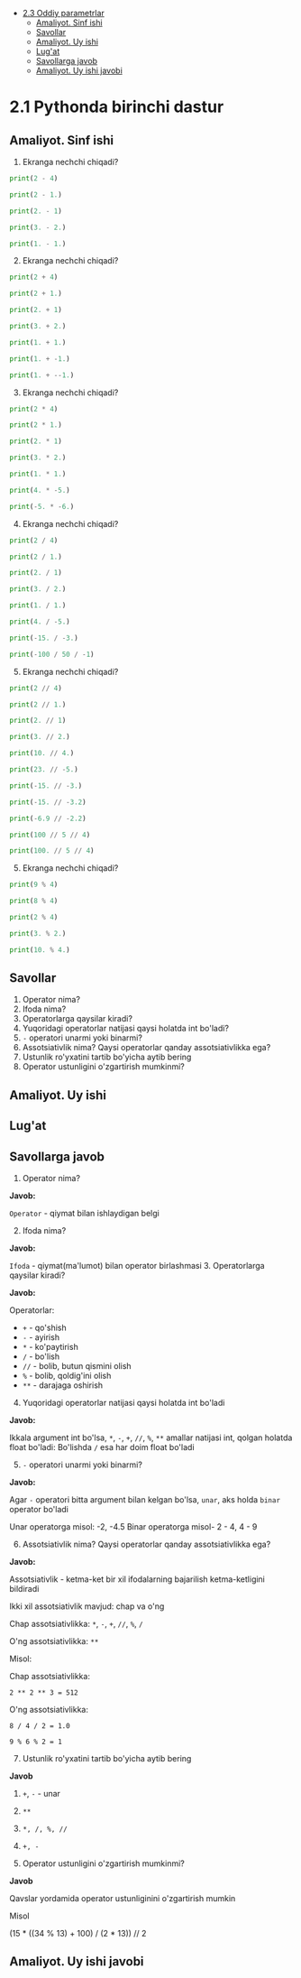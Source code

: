 ﻿<!-- TOC -->
* [2.3 Oddiy parametrlar](#21-pythonda-birinchi-dastur)
  * [Amaliyot. Sinf ishi](#amaliyot-sinf-ishi)
  * [Savollar](#savollar)
  * [Amaliyot. Uy ishi](#amaliyot-uy-ishi)
  * [Lug'at](#lugat)
  * [Savollarga javob](#savollarga-javob)
  * [Amaliyot. Uy ishi javobi](#amaliyot-uy-ishi-javobi)
<!-- TOC -->
# 2.1 Pythonda birinchi dastur

## Amaliyot. Sinf ishi

1. Ekranga nechchi chiqadi?

```python
print(2 - 4)
```
```python
print(2 - 1.)
```
```python
print(2. - 1)
```
```python
print(3. - 2.)
```
```python
print(1. - 1.)
```

2. Ekranga nechchi chiqadi?

```python
print(2 + 4)
```
```python
print(2 + 1.)
```
```python
print(2. + 1)
```
```python
print(3. + 2.)
```
```python
print(1. + 1.)
```

```python
print(1. + -1.)
```

```python
print(1. + --1.)
```

3. Ekranga nechchi chiqadi?

```python
print(2 * 4)
```
```python
print(2 * 1.)
```
```python
print(2. * 1)
```
```python
print(3. * 2.)
```
```python
print(1. * 1.)
```

```python
print(4. * -5.)
```

```python
print(-5. * -6.)
```
4. Ekranga nechchi chiqadi?

```python
print(2 / 4)
```
```python
print(2 / 1.)
```
```python
print(2. / 1)
```
```python
print(3. / 2.)
```
```python
print(1. / 1.)
```

```python
print(4. / -5.)
```

```python
print(-15. / -3.)
```
```python
print(-100 / 50 / -1)
```

5. Ekranga nechchi chiqadi?

```python
print(2 // 4)
```
```python
print(2 // 1.)
```
```python
print(2. // 1)
```
```python
print(3. // 2.)
```
```python
print(10. // 4.)
```

```python
print(23. // -5.)
```

```python
print(-15. // -3.)
```

```python
print(-15. // -3.2)
```

```python
print(-6.9 // -2.2)
```
```python
print(100 // 5 // 4)
```
```python
print(100. // 5 // 4)
```

5. Ekranga nechchi chiqadi?

```python
print(9 % 4)
```
```python
print(8 % 4)
```
```python
print(2 % 4)
```
```python
print(3. % 2.)
```
```python
print(10. % 4.)
```




## Savollar

1. Operator nima?
2. Ifoda nima?
3. Operatorlarga qaysilar kiradi?
4. Yuqoridagi operatorlar natijasi qaysi holatda int bo'ladi?
5. `-` operatori unarmi yoki binarmi?
6. Assotsiativlik nima? Qaysi operatorlar qanday assotsiativlikka ega?
7. Ustunlik ro'yxatini tartib bo'yicha aytib bering
8. Operator ustunligini o'zgartirish mumkinmi?

## Amaliyot. Uy ishi


## Lug'at


## Savollarga javob

1. Operator nima?

**Javob:**

`Operator` - qiymat bilan ishlaydigan belgi

2. Ifoda nima?

**Javob:**

`Ifoda` - qiymat(ma'lumot) bilan operator birlashmasi
3. Operatorlarga qaysilar kiradi?

**Javob:**

Operatorlar:
- `+`  - qo'shish
- `-`  - ayirish
- `*`  - ko'paytirish
- `/`  - bo'lish
- `//` - bolib, butun qismini olish
- `%`  - bolib, qoldig'ini olish
- `**` - darajaga oshirish

4. Yuqoridagi operatorlar natijasi qaysi holatda int bo'ladi

**Javob:**

Ikkala argument int bo'lsa, `*`, `-`, `+`, `//`, `%`, `**` amallar natijasi int, qolgan holatda float bo'ladi:
Bo'lishda `/` esa har doim float bo'ladi

5. `-` operatori unarmi yoki binarmi?

**Javob:**

Agar `-` operatori bitta argument bilan kelgan bo'lsa, `unar`, aks holda `binar` operator bo'ladi

Unar operatorga misol: -2, -4.5
Binar operatorga misol- 2 - 4, 4 - 9

6. Assotsiativlik nima? Qaysi operatorlar qanday assotsiativlikka ega?

**Javob:**

Assotsiativlik - ketma-ket bir xil ifodalarning bajarilish ketma-ketligini bildiradi

Ikki xil assotsiativlik mavjud: chap va o'ng

Chap assotsiativlikka: `*`, `-`, `+`, `//`, `%`, `/`

O'ng assotsiativlikka: `**`

Misol:

Chap assotsiativlikka: 

`2 ** 2 ** 3 = 512`

O'ng assotsiativlikka: 

`8 / 4 / 2 = 1.0`

`9 % 6 % 2 = 1`

7. Ustunlik ro'yxatini tartib bo'yicha aytib bering

**Javob**

1. `+`, `-` - unar
2. `**`
3. `*, /, %, //`
4. `+, -`


8. Operator ustunligini o'zgartirish mumkinmi?

**Javob**

Qavslar yordamida operator ustunliginini o'zgartirish mumkin

Misol

(15 * ((34 % 13) + 100) / (2 * 13)) // 2

## Amaliyot. Uy ishi javobi


